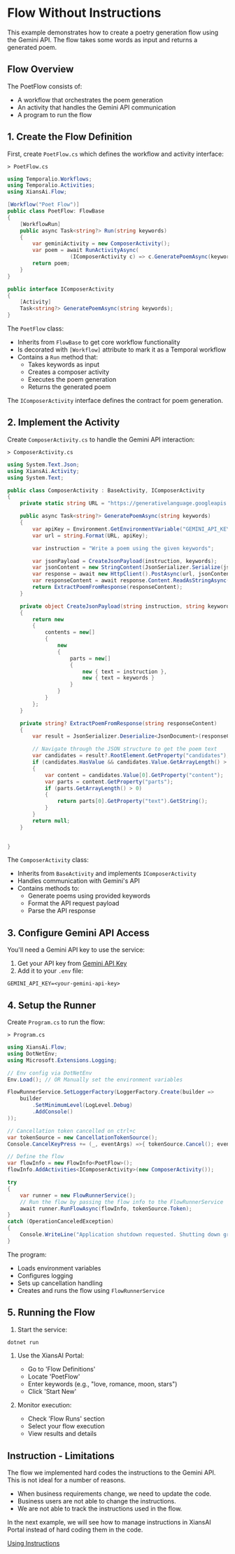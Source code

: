 # Flow Without Instructions

This example demonstrates how to create a poetry generation flow using the Gemini API. The flow takes some words as input and returns a generated poem.

## Flow Overview

The PoetFlow consists of:

- A workflow that orchestrates the poem generation
- An activity that handles the Gemini API communication
- A program to run the flow

## 1. Create the Flow Definition

First, create `PoetFlow.cs` which defines the workflow and activity interface:

`> PoetFlow.cs`

```csharp
using Temporalio.Workflows;
using Temporalio.Activities;
using XiansAi.Flow;

[Workflow("Poet Flow")]
public class PoetFlow: FlowBase
{
    [WorkflowRun]
    public async Task<string?> Run(string keywords)
    {
        var geminiActivity = new ComposerActivity();
        var poem = await RunActivityAsync(
                    (IComposerActivity c) => c.GeneratePoemAsync(keywords));
        return poem;
    }
}

public interface IComposerActivity
{
    [Activity]
    Task<string?> GeneratePoemAsync(string keywords);
}

```

The `PoetFlow` class:

- Inherits from `FlowBase` to get core workflow functionality
- Is decorated with `[Workflow]` attribute to mark it as a Temporal workflow
- Contains a `Run` method that:
  - Takes keywords as input
  - Creates a composer activity
  - Executes the poem generation
  - Returns the generated poem

The `IComposerActivity` interface defines the contract for poem generation.

## 2. Implement the Activity

Create `ComposerActivity.cs` to handle the Gemini API interaction:

`> ComposerActivity.cs`

```csharp
using System.Text.Json;
using XiansAi.Activity;
using System.Text;

public class ComposerActivity : BaseActivity, IComposerActivity 
{
    private static string URL = "https://generativelanguage.googleapis.com/v1beta/models/gemini-1.5-flash:generateContent?key={0}";

    public async Task<string?> GeneratePoemAsync(string keywords)
    {
        var apiKey = Environment.GetEnvironmentVariable("GEMINI_API_KEY");
        var url = string.Format(URL, apiKey);

        var instruction = "Write a poem using the given keywords";

        var jsonPayload = CreateJsonPayload(instruction, keywords);
        var jsonContent = new StringContent(JsonSerializer.Serialize(jsonPayload), Encoding.UTF8, "application/json");
        var response = await new HttpClient().PostAsync(url, jsonContent);
        var responseContent = await response.Content.ReadAsStringAsync();
        return ExtractPoemFromResponse(responseContent);
    }

    private object CreateJsonPayload(string instruction, string keywords)
    {
        return new
        {
            contents = new[]
            {
                new
                {
                    parts = new[]
                    {
                        new { text = instruction },
                        new { text = keywords }
                    }
                }
            }
        };
    }

    private string? ExtractPoemFromResponse(string responseContent)
    {
        var result = JsonSerializer.Deserialize<JsonDocument>(responseContent);

        // Navigate through the JSON structure to get the poem text
        var candidates = result?.RootElement.GetProperty("candidates");
        if (candidates.HasValue && candidates.Value.GetArrayLength() > 0)
        {
            var content = candidates.Value[0].GetProperty("content");
            var parts = content.GetProperty("parts");
            if (parts.GetArrayLength() > 0)
            {
                return parts[0].GetProperty("text").GetString();
            }
        }
        return null;
    }

    
}
```

The `ComposerActivity` class:

- Inherits from `BaseActivity` and implements `IComposerActivity`
- Handles communication with Gemini's API
- Contains methods to:
    - Generate poems using provided keywords
    - Format the API request payload
    - Parse the API response

## 3. Configure Gemini API Access

You'll need a Gemini API key to use the service:

1. Get your API key from [Gemini API Key](https://aistudio.google.com/apikey)
2. Add it to your `.env` file:

```.env
GEMINI_API_KEY=<your-gemini-api-key>
```

## 4. Setup the Runner

Create `Program.cs` to run the flow:

`> Program.cs`

```csharp
using XiansAi.Flow;
using DotNetEnv;
using Microsoft.Extensions.Logging;

// Env config via DotNetEnv
Env.Load(); // OR Manually set the environment variables

FlowRunnerService.SetLoggerFactory(LoggerFactory.Create(builder => 
    builder
        .SetMinimumLevel(LogLevel.Debug)
        .AddConsole()
));

// Cancellation token cancelled on ctrl+c
var tokenSource = new CancellationTokenSource();
Console.CancelKeyPress += (_, eventArgs) =>{ tokenSource.Cancel(); eventArgs.Cancel = true;};

// Define the flow
var flowInfo = new FlowInfo<PoetFlow>();
flowInfo.AddActivities<IComposerActivity>(new ComposerActivity());

try
{
    var runner = new FlowRunnerService();
    // Run the flow by passing the flow info to the FlowRunnerService
    await runner.RunFlowAsync(flowInfo, tokenSource.Token);
}
catch (OperationCanceledException)
{
    Console.WriteLine("Application shutdown requested. Shutting down gracefully...");
}
```

The program:

- Loads environment variables
- Configures logging
- Sets up cancellation handling
- Creates and runs the flow using `FlowRunnerService`

## 5. Running the Flow

1. Start the service:

```bash
dotnet run
```

1. Use the XiansAI Portal:
    - Go to 'Flow Definitions'
    - Locate 'PoetFlow'
    - Enter keywords (e.g., "love, romance, moon, stars")
    - Click 'Start New'

1. Monitor execution:
    - Check 'Flow Runs' section
    - Select your flow execution
    - View results and details

## Instruction - Limitations

The flow we implemented hard codes the instructions to the Gemini API. This is not ideal for a number of reasons.

- When business requirements change, we need to update the code.
- Business users are not able to change the instructions.
- We are not able to track the instructions used in the flow.

In the next example, we will see how to manage instructions in XiansAI Portal instead of hard coding them in the code.

[Using Instructions](./3-using-instructions.md)
